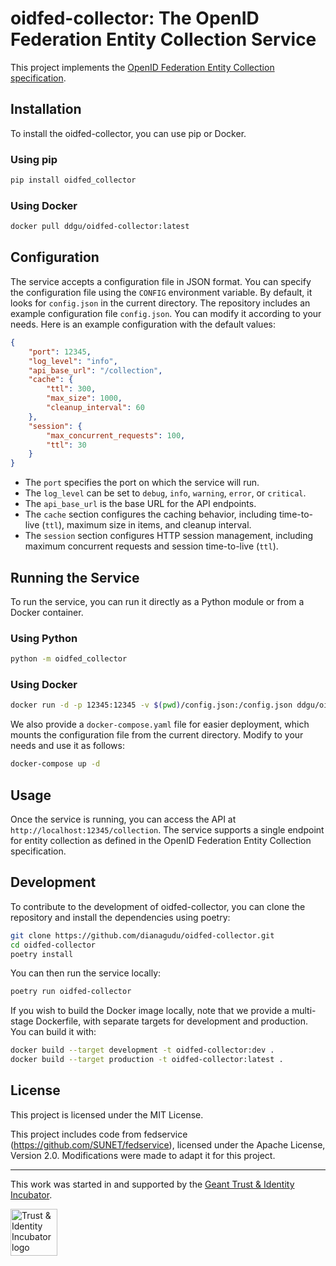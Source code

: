 # oidfed-collector: The OpenID Federation Entity Collection Service

This project implements the [OpenID Federation Entity Collection specification](https://zachmann.github.io/openid-federation-entity-collection/main.html).

## Installation

To install the oidfed-collector, you can use pip or Docker.

### Using pip

```bash
pip install oidfed_collector
```

### Using Docker

```bash
docker pull ddgu/oidfed-collector:latest
```

## Configuration

The service accepts a configuration file in JSON format. You can specify the configuration file using the `CONFIG` environment variable. By default, it looks for `config.json` in the current directory.
The repository includes an example configuration file `config.json`. You can modify it according to your needs. Here is an example configuration with the default values:

```json
{
    "port": 12345,
    "log_level": "info",
    "api_base_url": "/collection",
    "cache": {
        "ttl": 300,
        "max_size": 1000,
        "cleanup_interval": 60
    },
    "session": {
        "max_concurrent_requests": 100,
        "ttl": 30
    }
}
```

- The `port` specifies the port on which the service will run.
- The `log_level` can be set to `debug`, `info`, `warning`, `error`, or `critical`.
- The `api_base_url` is the base URL for the API endpoints.
- The `cache` section configures the caching behavior, including time-to-live (`ttl`), maximum size in items, and cleanup interval.
- The `session` section configures HTTP session management, including maximum concurrent requests and session time-to-live (`ttl`).

## Running the Service

To run the service, you can run it directly as a Python module or from a Docker container.

### Using Python

```bash
python -m oidfed_collector
```

### Using Docker

```bash
docker run -d -p 12345:12345 -v $(pwd)/config.json:/config.json ddgu/oidfed-collector:latest
```

We also provide a `docker-compose.yaml` file for easier deployment, which mounts the configuration file from the current directory. Modify to your needs and use it as follows:

```bash
docker-compose up -d
```

## Usage

Once the service is running, you can access the API at `http://localhost:12345/collection`. The service supports a single endpoint for entity collection as defined in the OpenID Federation Entity Collection specification.

## Development

To contribute to the development of oidfed-collector, you can clone the repository and install the dependencies using poetry:

```bash
git clone https://github.com/dianagudu/oidfed-collector.git
cd oidfed-collector
poetry install
```

You can then run the service locally:

```bash
poetry run oidfed-collector
```

If you wish to build the Docker image locally, note that we provide a multi-stage Dockerfile, with separate targets for development and production. You can build it with:

```bash
docker build --target development -t oidfed-collector:dev .
docker build --target production -t oidfed-collector:latest .
```

## License

This project is licensed under the MIT License.

This project includes code from fedservice (https://github.com/SUNET/fedservice), licensed under the Apache License, Version 2.0.
Modifications were made to adapt it for this project.

----

This work was started in and supported by the
[Geant Trust & Identity Incubator](https://connect.geant.org/trust-and-identity-incubator).

<img src="https://wiki.geant.org/download/attachments/120500419/incubator_logo.jpg" alt="Trust & Identity Incubator logo" height="75"/>